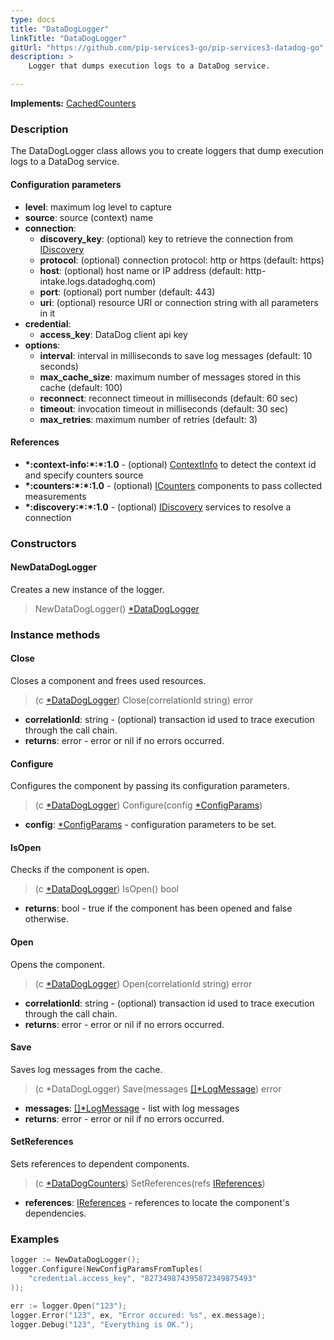 ```yaml
---
type: docs
title: "DataDogLogger"
linkTitle: "DataDogLogger"
gitUrl: "https://github.com/pip-services3-go/pip-services3-datadog-go"
description: >
    Logger that dumps execution logs to a DataDog service.

---
```


**Implements:** [CachedCounters](../../../components/count/cached_counters/)

### Description
The DataDogLogger class allows you to create loggers that dump execution logs to a DataDog service.


#### Configuration parameters

- **level**: maximum log level to capture
- **source**: source (context) name
- **connection**:
    - **discovery_key**: (optional) key to retrieve the connection from [IDiscovery](../../../components/connect/idiscovery)
    - **protocol**: (optional) connection protocol: http or https (default: https)
    - **host**: (optional) host name or IP address (default: http-intake.logs.datadoghq.com)
    - **port**: (optional) port number (default: 443)
    - **uri**: (optional) resource URI or connection string with all parameters in it
- **credential**:
    - **access_key**: DataDog client api key
- **options**:
    - **interval**: interval in milliseconds to save log messages (default: 10 seconds)
    - **max_cache_size**: maximum number of messages stored in this cache (default: 100)
    - **reconnect**: reconnect timeout in milliseconds (default: 60 sec)
    - **timeout**: invocation timeout in milliseconds (default: 30 sec)
    - **max_retries**: maximum number of retries (default: 3)



#### References

- **\*:context-info:\*:\*:1.0** - (optional) [ContextInfo](../../../components/info/context_info) to detect the context id and specify counters source
- **\*:counters:\*:\*:1.0** - (optional) [ICounters](../../../components/count/icounters) components to pass collected measurements
- **\*:discovery:\*:\*:1.0** - (optional) [IDiscovery](../../../components/connect/idiscovery) services to resolve a connection

### Constructors

#### NewDataDogLogger
Creates a new instance of the logger.

> NewDataDogLogger() [*DataDogLogger]()


### Instance methods

#### Close
Closes a component and frees used resources.

> (c [*DataDogLogger]()) Close(correlationId string) error

- **correlationId**: string - (optional) transaction id used to trace execution through the call chain.
- **returns**: error - error or nil if no errors occurred.


#### Configure
Configures the component by passing its configuration parameters. 

> (c [*DataDogLogger]()) Configure(config [*ConfigParams](../../../commons/config/config_params))

- **config**: [*ConfigParams](../../../commons/config/config_params) - configuration parameters to be set.

#### IsOpen
Checks if the component is open.

> (c [*DataDogLogger]()) IsOpen() bool

- **returns**: bool - true if the component has been opened and false otherwise.


#### Open
Opens the component.

> (c [*DataDogLogger]()) Open(correlationId string) error

- **correlationId**: string - (optional) transaction id used to trace execution through the call chain.
- **returns**: error - error or nil if no errors occurred.


#### Save
Saves log messages from the cache.

> (c *DataDogLogger) Save(messages [[]*LogMessage](../../../components/log/log_message)) error

- **messages**: [[]*LogMessage](../../../components/log/log_message) - list with log messages
- **returns**: error - error or nil if no errors occurred.


#### SetReferences
Sets references to dependent components.

> (c [*DataDogCounters]()) SetReferences(refs [IReferences](../../../commons/refer/ireferences))

- **references**: [IReferences](../../../commons/refer/ireferences) - references to locate the component's dependencies.


### Examples

```go
logger := NewDataDogLogger();
logger.Configure(NewConfigParamsFromTuples(
    "credential.access_key", "827349874395872349875493"
));

err := logger.Open("123");
logger.Error("123", ex, "Error occured: %s", ex.message);
logger.Debug("123", "Everything is OK.");
```

